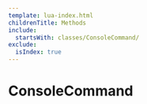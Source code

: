 ```yaml
---
template: lua-index.html
childrenTitle: Methods
include:
  startsWith: classes/ConsoleCommand/
exclude:
  isIndex: true
---
```


# ConsoleCommand
